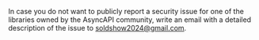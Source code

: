 In case you do not want to publicly report a security issue for one of the libraries owned by the AsyncAPI community, write an email with a detailed description of the issue to soldshow2024@gmail.com.

